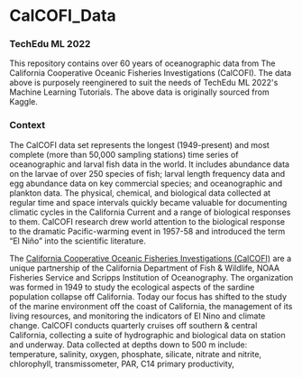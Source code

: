 # CalCOFI_Data

<h3>TechEdu ML 2022</h3>

<p>This repository contains over 60 years of oceanographic data from The California Cooperative Oceanic Fisheries Investigations (CalCOFI). The data above is purposely reenginered to suit the needs of TechEdu ML 2022's Machine Learning Tutorials. The above data is originally sourced from <a herf='https://www.kaggle.com/datasets/sohier/calcofi'>Kaggle</a>.</p>


<h3>Context</h3>

The CalCOFI data set represents the longest (1949-present) and most complete (more than 50,000 sampling stations) time series of oceanographic and larval fish data in the world. It includes abundance data on the larvae of over 250 species of fish; larval length frequency data and egg abundance data on key commercial species; and oceanographic and plankton data. The physical, chemical, and biological data collected at regular time and space intervals quickly became valuable for documenting climatic cycles in the California Current and a range of biological responses to them. CalCOFI research drew world attention to the biological response to the dramatic Pacific-warming event in 1957-58 and introduced the term “El Niño” into the scientific literature.

The <a href='http://calcofi.org/about-calcofi.html'>California Cooperative Oceanic Fisheries Investigations (CalCOFI)</a> are a unique partnership of the California Department of Fish & Wildlife, NOAA Fisheries Service and Scripps Institution of Oceanography. The organization was formed in 1949 to study the ecological aspects of the sardine population collapse off California. Today our focus has shifted to the study of the marine environment off the coast of California, the management of its living resources, and monitoring the indicators of El Nino and climate change. CalCOFI conducts quarterly cruises off southern & central California, collecting a suite of hydrographic and biological data on station and underway. Data collected at depths down to 500 m include: temperature, salinity, oxygen, phosphate, silicate, nitrate and nitrite, chlorophyll, transmissometer, PAR, C14 primary productivity, 
